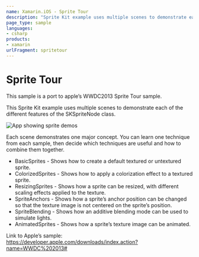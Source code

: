 ```yaml
---
name: Xamarin.iOS - Sprite Tour
description: "Sprite Kit example uses multiple scenes to demonstrate each of the different features of SKSpriteNode"
page_type: sample
languages:
- csharp
products:
- xamarin
urlFragment: spritetour
---
```

# Sprite Tour

This sample is a port to apple’s WWDC2013 Sprite Tour sample.

This Sprite Kit example uses multiple scenes to demonstrate each of the different features of the SKSpriteNode class.

![App showing sprite demos](Screenshots/IMG_0002.PNG)

Each scene demonstrates one major concept. You can learn one technique from each sample, then decide which techniques are useful and how to combine them together.

- BasicSprites - Shows how to create a default textured or untextured sprite.
- ColorizedSprites - Shows how to apply a colorization effect to a textured sprite.
- ResizingSprites - Shows how a sprite can be resized, with different scaling effects applied to the texture.
- SpriteAnchors - Shows how a sprite’s anchor position can be changed so that the texture image is not centered on the sprite’s position.
- SpriteBlending - Shows how an additive blending mode can be used to simulate lights.
- AnimatedSprites - Shows how a sprite’s texture image can be animated.

Link to Apple’s sample: https://developer.apple.com/downloads/index.action?name=WWDC%202013#
